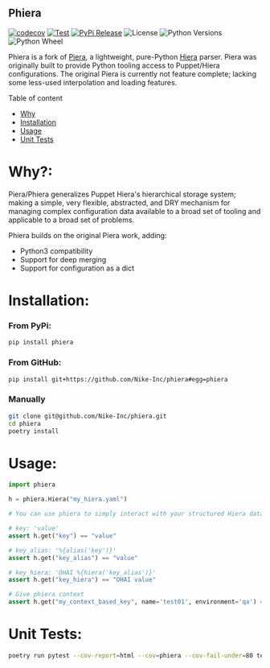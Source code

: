 Phiera
---

[![codecov](https://codecov.io/gh/Nike-Inc/phiera/branch/master/graph/badge.svg?token=J9slc2blRx)](https://codecov.io/gh/Nike-Inc/phiera)
[![Test](https://github.com/Nike-Inc/phiera/actions/workflows/python-test.yaml/badge.svg)](https://github.com/Nike-Inc/phiera/actions/workflows/python-test.yaml)
[![PyPi Release](https://github.com/Nike-Inc/phiera/actions/workflows/python-build.yaml/badge.svg)](https://github.com/Nike-Inc/phiera/actions/workflows/python-build.yaml)
![License](https://img.shields.io/pypi/l/phiera)
![Python Versions](https://img.shields.io/pypi/pyversions/phiera)
![Python Wheel](https://img.shields.io/pypi/wheel/phiera)

Phiera is a fork of [Piera](https://github.com/b1naryth1ef/pierahttps://github.com/b1naryth1ef/piera), a lightweight, pure-Python [Hiera](http://docs.puppetlabs.com/hiera/) parser. Piera was originally built to provide Python tooling access to Puppet/Hiera configurations. The original Piera is currently not feature complete; lacking some less-used interpolation and loading features.

Table of content
* [Why](#why)
* [Installation](#installation)
* [Usage](#usage)
* [Unit Tests](#tests)

# <a name="why"></a> Why?:

Piera/Phiera generalizes Puppet Hiera's hierarchical storage system; making a simple, very flexible, abstracted, and DRY mechanism for managing complex configuration data available to a broad set of tooling and applicable to a broad set of problems.

Phiera builds on the original Piera work, adding:
  
  - Python3 compatibility
  - Support for deep merging
  - Support for configuration as a dict

# <a name="installation"></a> Installation:

### From PyPi:
```shell script
pip install phiera
```

### From GitHub:
```shell script
pip install git+https://github.com/Nike-Inc/phiera#egg=phiera
```


### Manually

```bash
git clone git@github.com/Nike-Inc/phiera.git
cd phiera
poetry install
```

# <a name="usage"></a> Usage:

```python
import phiera

h = phiera.Hiera("my_hiera.yaml")

# You can use phiera to simply interact with your structured Hiera data

# key: 'value'
assert h.get("key") == "value"

# key_alias: '%{alias('key')}'
assert h.get("key_alias") == "value"

# key_hiera: 'OHAI %{hiera('key_alias')}'
assert h.get("key_hiera") == "OHAI value"

# Give phiera context
assert h.get("my_context_based_key", name='test01', environment='qa') == "context is great!"
```

# <a name="tests"></a> Unit Tests:

```bash
poetry run pytest --cov-report=html --cov=phiera --cov-fail-under=80 tests/
```
